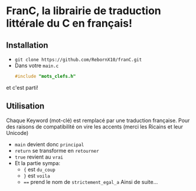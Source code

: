# FranC, la librairie de traduction littérale du C en français!
## Installation
 - `git clone https://github.com/RebornX10/franC.git`
 - Dans votre `main.c` 
    ```c 
    #include "mots_clefs.h"
    ```
et c'est parti!

## Utilisation

Chaque Keyword (mot-clé) est remplacé par une traduction française. Pour des raisons de compatibilité on vire les accents (merci les Ricains et leur Unicode)

- `main` devient donc `principal`
- `return` se transforme en `retourner`
- `true` revient au `vrai`
- Et la partie sympa: 
    - `{` est `du_coup`
    - `}` est `voila`
    - `==` prend le nom de `strictement_egal_a`
Ainsi de suite...